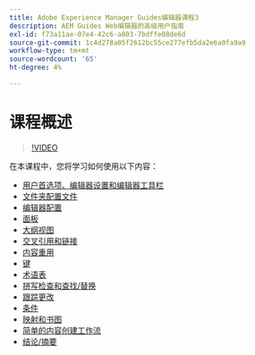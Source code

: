 ```yaml
---
title: Adobe Experience Manager Guides编辑器课程3
description: AEM Guides Web编辑器的高级用户指南
exl-id: f73a11ae-07e4-42c6-a803-7bdffe08de6d
source-git-commit: 1c4d278a05f2612bc55ce277efb5da2e6a0fa9a9
workflow-type: tm+mt
source-wordcount: '65'
ht-degree: 4%

---
```


# 课程概述

>[!VIDEO](https://video.tv.adobe.com/v/342759?quality=12&learn=on)

在本课程中，您将学习如何使用以下内容：

- [用户首选项、编辑器设置和编辑器工具栏](user-settings-preferences-toolbars.md)
- [文件夹配置文件](folder-profiles.md)
- [编辑器配置](editor-configuration.md)
- [面板](panels.md)
- [大纲视图](outline-view.md)
- [交叉引用和链接](cross-references-and-links.md)
- [内容重用](content-reuse.md)
- [键](keys.md)
- [术语表](glossary.md)
- [拼写检查和查找/替换](spell-check.md)
- [跟踪更改](track-changes.md)
- [条件](conditions.md)
- [映射和书图](maps-and-bookmaps.md)
- [简单的内容创建工作流](simple-content-creation-workflows.md)
- [结论/摘要](recap.md)
